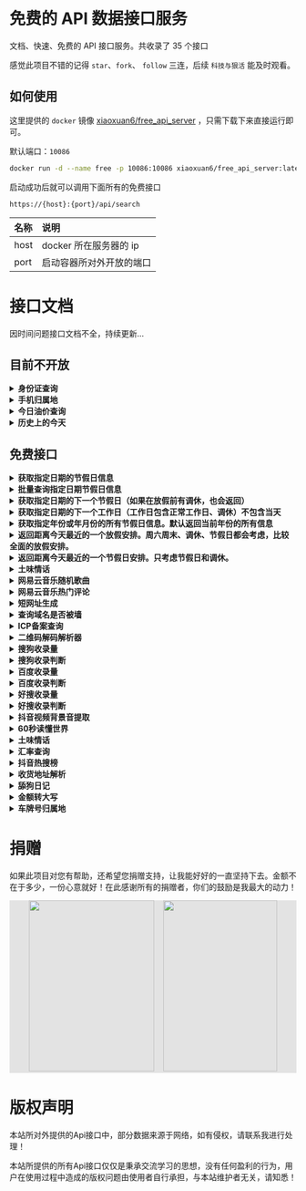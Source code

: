 # 免费的 API 数据接口服务

文档、快速、免费的 API 接口服务。共收录了 35 个接口

感觉此项目不错的记得 `star`、`fork`、 `follow` 三连，后续 `科技与狠活` 能及时观看。

## 如何使用

这里提供的 `docker`
镜像 [xiaoxuan6/free_api_server](https://hub.docker.com/repository/docker/xiaoxuan6/free_api_server/general)
，只需下载下来直接运行即可。

默认端口：`10086`

```bash
docker run -d --name free -p 10086:10086 xiaoxuan6/free_api_server:latest
```

启动成功后就可以调用下面所有的免费接口

```bazaar
https://{host}:{port}/api/search
```

|名称|说明|
|:---|:---|
|host|docker 所在服务器的 ip|
|port|启动容器所对外开放的端口|

# 接口文档

因时间问题接口文档不全，持续更新...

## 目前不开放

<details>
<summary><b>身份证查询</b></summary>

请求参数：

|名称|是否必填|类型|说明|
|:---|:---|:---|:---|
|||||

响应参数：

|名称|类型|说明|
|:---|:---|:---|
||||

</details>
<details>
<summary><b>手机归属地</b></summary>

请求参数：

|名称|是否必填|类型|说明|
|:---|:---|:---|:---|
|||||

响应参数：

|名称|类型|说明|
|:---|:---|:---|
||||

</details>
<details>
<summary><b>今日油价查询</b></summary>

请求参数：

|名称|是否必填|类型|说明|
|:---|:---|:---|:---|
|||||

响应参数：

|名称|类型|说明|
|:---|:---|:---|
||||

</details>
<details>
<summary><b>历史上的今天</b></summary>

请求参数：

|名称|是否必填|类型|说明|
|:---|:---|:---|:---|
|||||

响应参数：

|名称|类型|说明|
|:---|:---|:---|
||||

</details>

## 免费接口

<details>
<summary><b>获取指定日期的节假日信息</b></summary>

请求参数：

|名称|是否必填|类型|说明|
|:---|:---|:---|:---|
|||||

响应参数：

|名称|类型|说明|
|:---|:---|:---|
||||

</details>

<details>
<summary><b>批量查询指定日期节假日信息</b></summary>

请求参数：

|名称|是否必填|类型|说明|
|:---|:---|:---|:---|
|||||

响应参数：

|名称|类型|说明|
|:---|:---|:---|
||||

</details>

<details>
<summary><b>获取指定日期的下一个节假日（如果在放假前有调休，也会返回）</b></summary>

请求参数：

|名称|是否必填|类型|说明|
|:---|:---|:---|:---|
|||||

响应参数：

|名称|类型|说明|
|:---|:---|:---|
||||

</details>

<details>
<summary><b>获取指定日期的下一个工作日（工作日包含正常工作日、调休）不包含当天</b></summary>

请求参数：

|名称|是否必填|类型|说明|
|:---|:---|:---|:---|
|||||

响应参数：

|名称|类型|说明|
|:---|:---|:---|
||||

</details>

<details>
<summary><b>获取指定年份或年月份的所有节假日信息。默认返回当前年份的所有信息</b></summary>

请求参数：

|名称|是否必填|类型|说明|
|:---|:---|:---|:---|
|||||

响应参数：

|名称|类型|说明|
|:---|:---|:---|
||||

</details>

<details>
<summary><b>返回距离今天最近的一个放假安排。周六周末、调休、节假日都会考虑，比较全面的放假安排。</b></summary>

请求参数：

|名称|是否必填|类型|说明|
|:---|:---|:---|:---|
|||||

响应参数：

|名称|类型|说明|
|:---|:---|:---|
||||

</details>

<details>
<summary><b>返回距离今天最近的一个节假日安排。只考虑节假日和调休。</b></summary>

请求参数：

|名称|是否必填|类型|说明|
|:---|:---|:---|:---|
|||||

响应参数：

|名称|类型|说明|
|:---|:---|:---|
||||

</details>

<details>
<summary><b>土味情话</b></summary>

请求参数：

|名称|是否必填|类型|说明|
|:---|:---|:---|:---|
|||||

响应参数：

|名称|类型|说明|
|:---|:---|:---|
||||

</details>

<details>
<summary><b>网易云音乐随机歌曲</b></summary>

请求参数：

|名称|是否必填|类型|说明|
|:---|:---|:---|:---|
|||||

响应参数：

|名称|类型|说明|
|:---|:---|:---|
||||

</details>

<details>
<summary><b>网易云音乐热门评论</b></summary>

请求参数：

|名称|是否必填|类型|说明|
|:---|:---|:---|:---|
|||||

响应参数：

|名称|类型|说明|
|:---|:---|:---|
||||

</details>

<details>
<summary><b>短网址生成</b></summary>

请求参数：

|名称|是否必填|类型|说明|
|:---|:---|:---|:---|
|||||

响应参数：

|名称|类型|说明|
|:---|:---|:---|
||||

</details>

<details>
<summary><b>查询域名是否被墙</b></summary>

请求参数：

|名称|是否必填|类型|说明|
|:---|:---|:---|:---|
|||||

响应参数：

|名称|类型|说明|
|:---|:---|:---|
||||

</details>

<details>
<summary><b>ICP备案查询</b></summary>

请求参数：

|名称|是否必填|类型|说明|
|:---|:---|:---|:---|
|||||

响应参数：

|名称|类型|说明|
|:---|:---|:---|
||||

</details>

<details>
<summary><b>二维码解码解析器</b></summary>

请求参数：

|名称|是否必填|类型|说明|
|:---|:---|:---|:---|
|||||

响应参数：

|名称|类型|说明|
|:---|:---|:---|
||||

</details>

<details>
<summary><b>搜狗收录量</b></summary>

请求参数：

|名称|是否必填|类型|说明|
|:---|:---|:---|:---|
|||||

响应参数：

|名称|类型|说明|
|:---|:---|:---|
||||

</details>

<details>
<summary><b>搜狗收录判断</b></summary>

请求参数：

|名称|是否必填|类型|说明|
|:---|:---|:---|:---|
|||||

响应参数：

|名称|类型|说明|
|:---|:---|:---|
||||

</details>

<details>
<summary><b>百度收录量</b></summary>

请求参数：

|名称|是否必填|类型|说明|
|:---|:---|:---|:---|
|||||

响应参数：

|名称|类型|说明|
|:---|:---|:---|
||||

</details>

<details>
<summary><b>百度收录判断</b></summary>

请求参数：

|名称|是否必填|类型|说明|
|:---|:---|:---|:---|
|||||

响应参数：

|名称|类型|说明|
|:---|:---|:---|
||||

</details>

<details>
<summary><b>好搜收录量</b></summary>

请求参数：

|名称|是否必填|类型|说明|
|:---|:---|:---|:---|
|||||

响应参数：

|名称|类型|说明|
|:---|:---|:---|
||||

</details>

<details>
<summary><b>好搜收录判断</b></summary>

请求参数：

|名称|是否必填|类型|说明|
|:---|:---|:---|:---|
|||||

响应参数：

|名称|类型|说明|
|:---|:---|:---|
||||

</details>

<details>
<summary><b>抖音视频背景音提取</b></summary>

请求参数：

|名称|是否必填|类型|说明|
|:---|:---|:---|:---|
|||||

响应参数：

|名称|类型|说明|
|:---|:---|:---|
||||

</details>

<details>
<summary><b>60秒读懂世界</b></summary>

请求参数：

|名称|是否必填|类型|说明|
|:---|:---|:---|:---|
|||||

响应参数：

|名称|类型|说明|
|:---|:---|:---|
||||

</details>

<details>
<summary><b>土味情话</b></summary>

请求参数：

|名称|是否必填|类型|说明|
|:---|:---|:---|:---|
|||||

响应参数：

|名称|类型|说明|
|:---|:---|:---|
||||

</details>

[comment]: <> (<details>)

[comment]: <> (<summary><b>身份证归属地</b></summary>)

[comment]: <> (请求参数：)

[comment]: <> (|名称|是否必填|类型|说明|)

[comment]: <> (|:---|:---|:---|:---|)

[comment]: <> (|||||)

[comment]: <> (响应参数：)

[comment]: <> (|名称|类型|说明|)

[comment]: <> (|:---|:---|:---|)

[comment]: <> (||||)

[comment]: <> (</details>)

<details>
<summary><b>汇率查询</b></summary>

请求参数：

|名称|是否必填|类型|说明|
|:---|:---|:---|:---|
|||||

响应参数：

|名称|类型|说明|
|:---|:---|:---|
||||

</details>

<details>
<summary><b>抖音热搜榜</b></summary>

请求参数：

|名称|是否必填|类型|说明|
|:---|:---|:---|:---|
|||||

响应参数：

|名称|类型|说明|
|:---|:---|:---|
||||

</details>

<details>
<summary><b>收货地址解析</b></summary>

请求参数：

|名称|是否必填|类型|说明|
|:---|:---|:---|:---|
|||||

响应参数：

|名称|类型|说明|
|:---|:---|:---|
||||

</details>

<details>
<summary><b>舔狗日记</b></summary>

请求参数：

|名称|是否必填|类型|说明|
|:---|:---|:---|:---|
|||||

响应参数：

|名称|类型|说明|
|:---|:---|:---|
||||

</details>

<details>
<summary><b>金额转大写</b></summary>

请求参数：

|名称|是否必填|类型|说明|
|:---|:---|:---|:---|
|||||

响应参数：

|名称|类型|说明|
|:---|:---|:---|
||||

</details>

<details>
<summary><b>车牌号归属地</b></summary>

请求参数：

|名称|是否必填|类型|说明|
|:---|:---|:---|:---|
|||||

响应参数：

|名称|类型|说明|
|:---|:---|:---|
||||

</details>

# 捐赠

如果此项目对您有帮助，还希望您捐赠支持，让我能好好的一直坚持下去。金额不在于多少，一份心意就好！在此感谢所有的捐赠者，你们的鼓励是我最大的动力！

<div style="background:#e3e3e3; color:#FFF" align=center >
<img width="220" height="300" src="https://cdn.jsdelivr.net/gh/xiaoxuan6/static/images/202212102216540.png"/>&nbsp;&nbsp;&nbsp;&nbsp;<img width="200" height="300" src="https://cdn.jsdelivr.net/gh/xiaoxuan6/static/images/202212102216435.jpg"/></div>

# 版权声明

本站所对外提供的Api接口中，部分数据来源于网络，如有侵权，请联系我进行处理！

本站所提供的所有Api接口仅仅是秉承交流学习的思想，没有任何盈利的行为，用户在使用过程中造成的版权问题由使用者自行承担，与本站维护者无关，请知悉！
